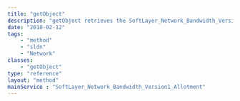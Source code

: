 ```yaml
---
title: "getObject"
description: "getObject retrieves the SoftLayer_Network_Bandwidth_Version1_Allotment object whose ID number corresponds to the ID number of the init parameter passed to the SoftLayer_Hardware service. You can only retrieve an allotment associated with the account that your portal user is assigned to. "
date: "2018-02-12"
tags:
    - "method"
    - "sldn"
    - "Network"
classes:
    - "getObject"
type: "reference"
layout: "method"
mainService : "SoftLayer_Network_Bandwidth_Version1_Allotment"
---
```

